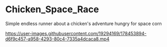# Chicken_Space_Race
Simple endless runner about a chicken's adventure hungry for space corn

https://user-images.githubusercontent.com/19294169/178453894-d6f9c457-a958-4293-80c4-7335a4dcaca8.mp4
